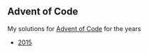 ## Advent of Code

My solutions for [Advent of Code](http://adventofcode.com) for the years

* [2015](http://adventofcode.com/2015)
